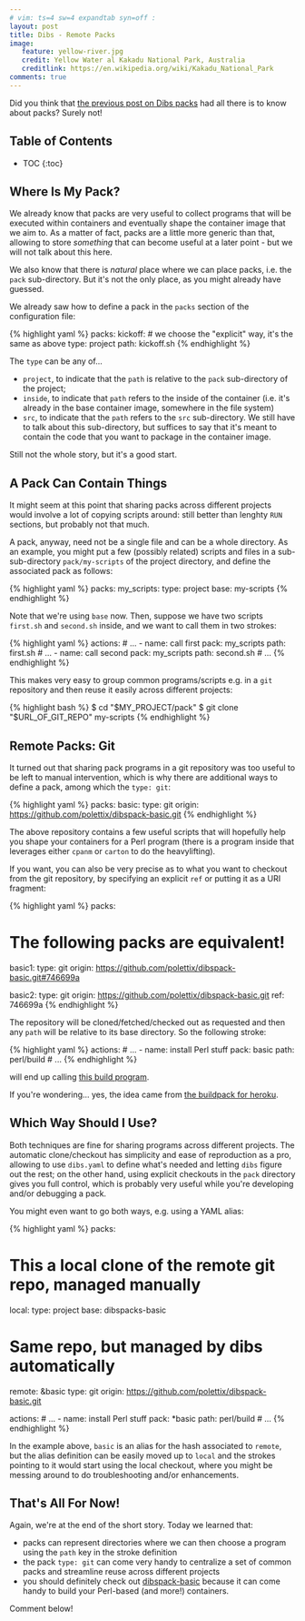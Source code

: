 ```yaml
---
# vim: ts=4 sw=4 expandtab syn=off :
layout: post
title: Dibs - Remote Packs
image:
   feature: yellow-river.jpg
   credit: Yellow Water al Kakadu National Park, Australia
   creditlink: https://en.wikipedia.org/wiki/Kakadu_National_Park
comments: true
---
```


Did you think that [the previous post on Dibs packs][dibs-3] had all there
is to know about packs? Surely not!

## Table of Contents

- TOC
{:toc}


## Where Is My Pack?

We already know that packs are very useful to collect programs that will be
executed within containers and eventually shape the container image that we aim
to. As a matter of fact, packs are a little more generic than that, allowing to
store *something* that can become useful at a later point - but we will not
talk about this here.

We also know that there is *natural* place where we can place packs, i.e. the
`pack` sub-directory. But it's not the only place, as you might already have
guessed.

We already saw how to define a pack in the `packs` section of the
configuration file:

{% highlight yaml %}
packs:
   kickoff: # we choose the "explicit" way, it's the same as above
      type: project
      path: kickoff.sh
{% endhighlight %}

The `type` can be any of...

- `project`, to indicate that the `path` is relative to the `pack`
  sub-directory of the project;
- `inside`, to indicate that `path` refers to the inside of the container
  (i.e. it's already in the base container image, somewhere in the file
  system)
- `src`, to indicate that the `path` refers to the `src` sub-directory. We
  still have to talk about this sub-directory, but suffices to say that
  it's meant to contain the code that you want to package in the container
  image.

Still not the whole story, but it's a good start.

## A Pack Can Contain Things

It might seem at this point that sharing packs across different projects
would involve a lot of copying scripts around: still better than lenghty
`RUN` sections, but probably not that much.

A pack, anyway, need not be a single file and can be a whole directory. As
an example, you might put a few (possibly related) scripts and files in a
sub-sub-directory `pack/my-scripts` of the project directory, and define
the associated pack as follows:

{% highlight yaml %}
packs:
   my_scripts:
      type: project
      base: my-scripts
{% endhighlight %}

Note that we're using `base` now. Then, suppose we have two scripts
`first.sh` and `second.sh` inside, and we want to call them in two
strokes:

{% highlight yaml %}
actions:
    # ...
    - name: call first
      pack: my_scripts
      path: first.sh
      # ...
    - name: call second
      pack: my_scripts
      path: second.sh
      # ...
{% endhighlight %}

This makes very easy to group common programs/scripts e.g. in a `git`
repository and then reuse it easily across different projects:

{% highlight bash %}
$ cd "$MY_PROJECT/pack"
$ git clone "$URL_OF_GIT_REPO" my-scripts
{% endhighlight %}

## Remote Packs: Git

It turned out that sharing pack programs in a git repository was too
useful to be left to manual intervention, which is why there are
additional ways to define a pack, among which the `type: git`:

{% highlight yaml %}
packs:
   basic:
      type:   git
      origin: https://github.com/polettix/dibspack-basic.git
{% endhighlight %}

The above repository contains a few useful scripts that will hopefully
help you shape your containers for a Perl program (there is a program
inside that leverages either `cpanm` or `carton` to do the heavylifting).

If you want, you can also be very precise as to what you want to checkout
from the git repository, by specifying an explicit `ref` or putting it as
a URI fragment:

{% highlight yaml %}
packs:
   # The following packs are equivalent!
   basic1:
      type:   git
      origin: https://github.com/polettix/dibspack-basic.git#746699a

   basic2:
      type:   git
      origin: https://github.com/polettix/dibspack-basic.git
      ref:    746699a
{% endhighlight %}

The repository will be cloned/fetched/checked out as requested and then
any `path` will be relative to its base directory. So the following
stroke:

{% highlight yaml %}
actions:
    # ...
    - name: install Perl stuff
      pack: basic
      path: perl/build
      # ...
{% endhighlight %}

will end up calling [this build program][perl-build].

If you're wondering... yes, the idea came from [the buildpack for
heroku][bph].

## Which Way Should I Use?

Both techniques are fine for sharing programs across different projects.
The automatic clone/checkout has simplicity and ease of reproduction as
a pro, allowing to use `dibs.yaml` to define what's needed and letting
`dibs` figure out the rest; on the other hand, using explicit checkouts in
the `pack` directory gives you full control, which is probably very useful
while you're developing and/or debugging a pack.

You might even want to go both ways, e.g. using a YAML alias:

{% highlight yaml %}
packs:
   # This a local clone of the remote git repo, managed manually
   local:
      type: project
      base: dibspacks-basic

   # Same repo, but managed by dibs automatically
   remote: &basic
      type:   git
      origin: https://github.com/polettix/dibspack-basic.git

actions:
    # ...
    - name: install Perl stuff
      pack: *basic
      path: perl/build
      # ...
{% endhighlight %}

In the example above, `basic` is an alias for the hash associated to
`remote`, but the alias definition can be easily moved up to `local` and
the strokes pointing to it would start using the local checkout, where you
might be messing around to do troubleshooting and/or enhancements.

## That's All For Now!

Again, we're at the end of the short story. Today we learned that:

- packs can represent directories where we can then choose a program using
  the `path` key in the stroke definition
- the pack `type: git` can come very handy to centralize a set of common
  packs and streamline reuse across different projects
- you should definitely check out [dibspack-basic][] because it can come
  handy to build your Perl-based (and more!) containers.

Comment below!

[dibs-3]: /dibs-meet-the-packs
[perl-build]: https://github.com/polettix/dibspack-basic/blob/master/perl/build
[bph]: https://github.com/polettix/heroku-buildpack-perl-procfile
[dibspack-basic]: https://github.com/polettix/dibspack-basic
